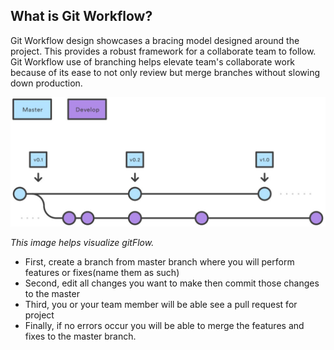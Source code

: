 ## What is Git Workflow?

Git Workflow design showcases a bracing model designed around the project. This provides a robust framework for a collaborate team to follow. Git Workflow use of branching helps elevate team's collaborate work because of its ease to not only review but merge branches without slowing down production.  

![ ](Image/GitFlow.jpg)

*This image helps visualize gitFlow.* 
* First, create a branch from master branch where you will perform features or fixes(name them as such)
* Second, edit all changes you want to make then commit those changes to the master
* Third, you or your team member will be able see a pull request for project 
* Finally, if no errors occur you will be able to merge the features and fixes to the master branch.
